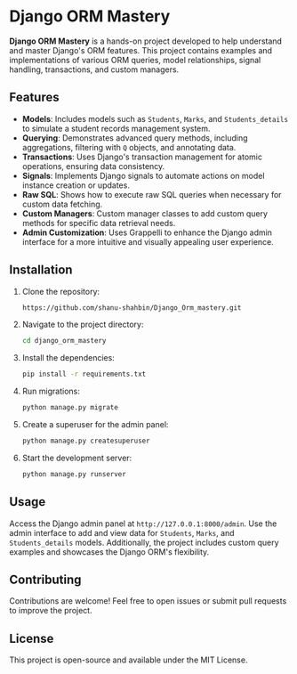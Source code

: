 # Django ORM Mastery

**Django ORM Mastery** is a hands-on project developed to help understand and master Django's ORM features. This project contains examples and implementations of various ORM queries, model relationships, signal handling, transactions, and custom managers.

## Features

- **Models**: Includes models such as `Students`, `Marks`, and `Students_details` to simulate a student records management system.
- **Querying**: Demonstrates advanced query methods, including aggregations, filtering with `Q` objects, and annotating data.
- **Transactions**: Uses Django's transaction management for atomic operations, ensuring data consistency.
- **Signals**: Implements Django signals to automate actions on model instance creation or updates.
- **Raw SQL**: Shows how to execute raw SQL queries when necessary for custom data fetching.
- **Custom Managers**: Custom manager classes to add custom query methods for specific data retrieval needs.
- **Admin Customization**: Uses Grappelli to enhance the Django admin interface for a more intuitive and visually appealing user experience.

## Installation

1. Clone the repository:
    ```bash
    https://github.com/shanu-shahbin/Django_Orm_mastery.git
    ```
2. Navigate to the project directory:
    ```bash
    cd django_orm_mastery
    ```
3. Install the dependencies:
    ```bash
    pip install -r requirements.txt
    ```
4. Run migrations:
    ```bash
    python manage.py migrate
    ```
5. Create a superuser for the admin panel:
    ```bash
    python manage.py createsuperuser
    ```
6. Start the development server:
    ```bash
    python manage.py runserver
    ```

## Usage

Access the Django admin panel at `http://127.0.0.1:8000/admin`. Use the admin interface to add and view data for `Students`, `Marks`, and `Students_details` models. Additionally, the project includes custom query examples and showcases the Django ORM's flexibility.

## Contributing

Contributions are welcome! Feel free to open issues or submit pull requests to improve the project.

## License

This project is open-source and available under the MIT License.

